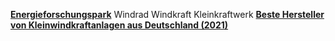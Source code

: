 [**Energieforschungspark**](http://energieforschungspark.at/)
Windrad Windkraft Kleinkraftwerk 
[**Beste Hersteller von Kleinwindkraftanlagen aus Deutschland (2021)**](https://www.klein-windkraftanlagen.com/allgemein/made-in-germany-die-besten-anbieter-kleiner-windkraftanlagen-aus-deutschland/)